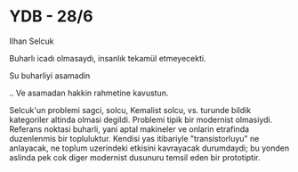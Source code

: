 # YDB - 28/6

Ilhan Selcuk

Buharlı icadı olmasaydı, insanlık tekamül etmeyecekti.

Su buharliyi asamadin

.. Ve asamadan hakkin rahmetine kavustun.

Selcuk'un problemi sagci, solcu, Kemalist solcu, vs. turunde bildik kategoriler altinda olmasi degildi. Problemi tipik bir modernist olmasiydi. Referans noktasi buharli, yani aptal makineler ve onlarin etrafinda duzenlenmis bir topluluktur. Kendisi yas itibariyle "transistorluyu" ne anlayacak, ne toplum uzerindeki etkisini kavrayacak durumdaydi; bu yonden aslinda pek cok diger modernist dusunuru temsil eden bir prototiptir.
